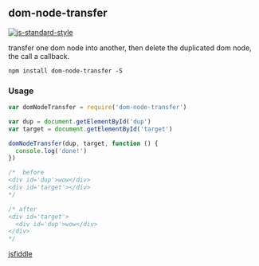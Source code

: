 ## dom-node-transfer

[![js-standard-style](https://cdn.rawgit.com/feross/standard/master/badge.svg)](https://github.com/feross/standard)

transfer one dom node into another, then delete the duplicated dom node, the call a callback.

```npm install dom-node-transfer -S```

### Usage

```js
var domNodeTransfer = require('dom-node-transfer')

var dup = document.getElementById('dup')
var target = document.getElementById('target')

domNodeTransfer(dup, target, function () {
  console.log('done!')
})

/*  before
<div id='dup'>wow</div>
<div id='target'></div>
*/

/* after
<div id='target'>
  <div id='dup'>wow</div>
</div>
*/
```

[jsfiddle](https://jsfiddle.net/jekrb/g8w8p9u9/)
